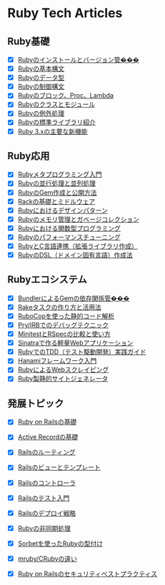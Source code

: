 # Ruby Tech Articles

## Ruby基礎

- [x] [Rubyのインストールとバージョン管���](./basics/01-ruby-setup.md)
- [x] [Rubyの基本構文](./basics/02-ruby-syntax.md)
- [x] [Rubyのデータ型](./basics/03-ruby-data-types.md)
- [x] [Rubyの制御構文](./basics/04-ruby-control-flow.md)
- [x] [Rubyのブロック、Proc、Lambda](./basics/05-ruby-blocks-procs-lambdas.md)
- [x] [Rubyのクラスとモジュール](./basics/06-ruby-classes-modules.md)
- [x] [Rubyの例外処理](./basics/07-ruby-exception-handling.md)
- [x] [Rubyの標準ライブラリ紹介](./basics/08-ruby-standard-library.md)
- [x] [Ruby 3.xの主要な新機能](./basics/31-ruby3-new-features.md)

## Ruby応用

- [x] [Rubyメタプログラミング入門](./applications/09-ruby-metaprogramming.md)
- [x] [Rubyの並行処理と並列処理](./applications/10-ruby-concurrency.md)
- [x] [RubyのGem作成と公開方法](./applications/11-ruby-gem-creation.md)
- [x] [Rackの基礎とミドルウェア](./applications/12-rack-middleware.md)
- [x] [Rubyにおけるデザインパターン](./applications/13-ruby-design-patterns.md)
- [x] [Rubyのメモリ管理とガベージコレクション](./applications/14-ruby-memory-management.md)
- [x] [Rubyにおける関数型プログラミング](./applications/33-ruby-functional-programming.md)
- [x] [Rubyのパフォーマンスチューニング](./applications/34-ruby-performance-tuning.md)
- [x] [RubyとC言語連携（拡張ライブラリ作成）](./applications/35-ruby-c-extension.md)
- [x] [RubyのDSL（ドメイン固有言語）作成法](./applications/39-ruby-dsl-creation.md)

## Rubyエコシステム

- [x] [BundlerによるGemの依存関係管���](./ecosystem/15-bundler-gem-management.md)
- [x] [Rakeタスクの作り方と活用法](./ecosystem/16-rake-tasks.md)
- [x] [RuboCopを使った静的コード解析](./ecosystem/17-rubocop-static-analysis.md)
- [x] [Pry/IRBでのデバッグテクニック](./ecosystem/18-debugging-with-pry-irb.md)
- [x] [MinitestとRSpecの比較と使い方](./ecosystem/19-minitest-vs-rspec.md)
- [x] [Sinatraで作る軽量Webアプリケーション](./ecosystem/20-sinatra-webapp.md)
- [x] [RubyでのTDD（テスト駆動開発）実践ガイド](./ecosystem/32-ruby-tdd-guide.md)
- [x] [Hanamiフレームワーク入門](./ecosystem/36-hanami-framework-intro.md)
- [x] [RubyによるWebスクレイピング](./ecosystem/37-ruby-web-scraping.md)
- [x] [Ruby製静的サイトジェネレータ](./ecosystem/38-ruby-static-site-generators.md)

## 発展トピック

- [x] [Ruby on Railsの基礎](./advanced/21-ruby-on-rails-basics.md)
- [x] [Active Recordの基礎](./advanced/22-active-record-basics.md)
- [x] [Railsのルーティング](./advanced/23-rails-routing.md)
- [x] [Railsのビューとテンプレート](./advanced/24-rails-views-and-templates.md)
- [x] [Railsのコントローラ](./advanced/25-rails-controllers.md)
- [x] [Railsのテスト入門](./advanced/26-rails-testing-introduction.md)
- [x] [Railsのデプロイ戦略](./advanced/27-rails-deployment-strategies.md)
- [x] [Rubyの非同期処理](./advanced/28-ruby-asynchronous-processing.md)
- [x] [Sorbetを使ったRubyの型付け](./advanced/29-sorbet-for-ruby-typing.md)
- [x] [mruby/CRubyの違い](./advanced/30-mruby-vs-cruby.md)
- [x] [Ruby on Railsのセキュリティベストプラクティス](./advanced/40-rails-security-best-practices.md)

